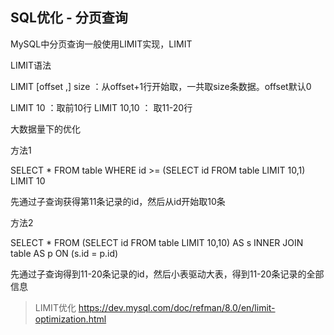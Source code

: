 SQL优化 - 分页查询
-

MySQL中分页查询一般使用LIMIT实现，LIMIT

LIMIT语法

LIMIT [offset ,] size ：从offset+1行开始取，一共取size条数据。offset默认0

LIMIT 10 ：取前10行
LIMIT 10,10 ： 取11-20行

大数据量下的优化

方法1 

SELECT * FROM table 
WHERE id >= (SELECT id FROM table LIMIT 10,1)
LIMIT 10

先通过子查询获得第11条记录的id，然后从id开始取10条

方法2

SELECT * FROM (SELECT id FROM table LIMIT 10,10) AS s
INNER JOIN table AS p ON (s.id = p.id)

先通过子查询得到11-20条记录的id，然后小表驱动大表，得到11-20条记录的全部信息


> LIMIT优化 https://dev.mysql.com/doc/refman/8.0/en/limit-optimization.html